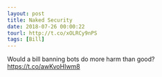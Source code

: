 ```yaml
---
layout: post
title: Naked Security
date: 2018-07-26 00:00:22
tourl: http://t.co/xOLRCy9nPS
tags: [Bill]
---
```

Would a bill banning bots do more harm than good? https://t.co/awKvoHIwm8